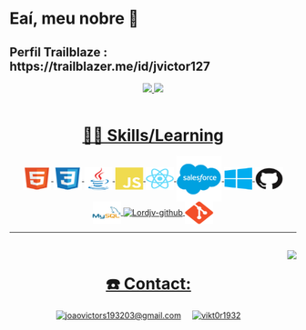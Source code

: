 <h1>Eaí, meu nobre 👋</h1>
<h2>Perfil Trailblaze : https://trailblazer.me/id/jvictor127</h2>

<div align="center">
  <a href="https://github.com/L0rdSaiyan">
   
  <img height="180em" src="https://github-readme-stats.vercel.app/api?username=L0rdSaiyan&show_icons=true&theme=radical&include_all_commits=true&count_private=true"/>
  <img height="180em" src="https://github-readme-stats.vercel.app/api/top-langs/?username=L0rdSaiyan&layout=compact&langs_count=7&theme=radical"/>
    </div>
    
  <br>
  
  <h1 align="center">👨‍💻 Skills/Learning</h1>

    
<p align="center">
    
  <img align="center" alt="Lordjv-HTML" title="HTML 5" height="40" width="50" src="https://raw.githubusercontent.com/devicons/devicon/master/icons/html5/html5-original.svg">
  <img align="center" alt="Lordjv-CSS" title="CSS 3" height="40" width="50" src="https://raw.githubusercontent.com/devicons/devicon/master/icons/css3/css3-original.svg">
  <img align="center" alt="Lordjv-java" title="Java" height="40" width="50" src="https://raw.githubusercontent.com/devicons/devicon/master/icons/java/java-original.svg">
  <img align="center" alt="Lordjv-Js" title="JavaScript" height="40" width="50" src="https://raw.githubusercontent.com/devicons/devicon/master/icons/javascript/javascript-plain.svg">
    
  <img align="center" alt="Lordjv-React" title="React JS" height="40" width="50" src="https://github.com/devicons/devicon/blob/master/icons/react/react-original.svg">
    <img align="center" alt="Lordjv-Salesforce" title="Salesforce" height="80" width="80" src="https://raw.githubusercontent.com/devicons/devicon/master/icons/salesforce/salesforce-original.svg">
    <img align="center" alt="Lordjv-windows10" title="Windows 10" height="40" width="50" src="https://raw.githubusercontent.com/devicons/devicon/master/icons/windows8/windows8-original.svg">  
  <img align="center" alt="Lordjv-github" title="Github" height="40" width="50" src="https://raw.githubusercontent.com/devicons/devicon/master/icons/github/github-original.svg">
   <img align="center" alt="Lordjv-github" title="MySQL" height="40" width="50" src="https://raw.githubusercontent.com/devicons/devicon/master/icons/mysql/mysql-original-wordmark.svg">
       <img align="center" alt="Lordjv-github" title="JSON" height="40" width="80" src="https://assets-global.website-files.com/5aa7081220a301f2a3644f3b/5f493b167e5dc864a0265b30_json-logo.png">

  <img align="center" alt="LordJs-git" title="Git" height="40" width="50" src="https://github.com/devicons/devicon/blob/master/icons/git/git-original.svg">
</p>

 
       
 
  <hr>

  <br>
    <img align="right" height="150" style="border-radius: 150" src="https://cdn.discordapp.com/attachments/785669534383079454/785669819759984710/giphy_2.gif">

  <div> 
  
 
</div>

<h1 align="center">☎️ Contact:</h1>
<p align="center">
    <a href=""><img src="https://img.shields.io/badge/Email-D14836?&style=for-the-badge&logo=gmail&logoColor=white" title="joaovictors193203@gmail.com"></a>
    &nbsp;&nbsp;&nbsp;
    <a href=""><img src="https://img.shields.io/badge/Discord-7289DA?style=for-the-badge&logo=discord&logoColor=white" title="vikt0r1932" ></a>
</p>
